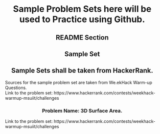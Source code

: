 <div align="center">
  
  # Sample Problem Sets here will be used to Practice using Github.
  
</div>

<div align="center">
  
  ## README Section
  
  
</div>

<div align="center">
  
  ## Sample Set
  
</div>


<div align="center">
  
  ## Sample Sets shall be taken from HackerRank.
  
</div>


<div align="left">
  Sources for the sample problem set are taken from We.ekHack Warm-up Questions.<br>
  Link to the problem set: https://www.hackerrank.com/contests/weekhack-warmup-msuiit/challenges
</div>
<div align="center">
  
### Problem Name: 3D Surface Area.
  
</div>

<div align="left">
  <p>
  Link to the problem set: https://www.hackerrank.com/contests/weekhack-warmup-msuiit/challenges
  </p>
</div>
